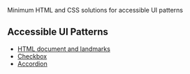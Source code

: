 Minimum HTML and CSS solutions for accessible UI patterns

## Accessible UI Patterns
- [HTML document and landmarks](html-document.md)
- [Checkbox](checkbox.md)
- [Accordion](accordion.md)